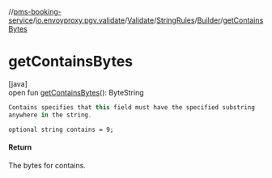 //[pms-booking-service](../../../../../index.md)/[io.envoyproxy.pgv.validate](../../../index.md)/[Validate](../../index.md)/[StringRules](../index.md)/[Builder](index.md)/[getContainsBytes](get-contains-bytes.md)

# getContainsBytes

[java]\
open fun [getContainsBytes](get-contains-bytes.md)(): ByteString

```kotlin
Contains specifies that this field must have the specified substring
anywhere in the string.

```
`optional string contains = 9;`

#### Return

The bytes for contains.